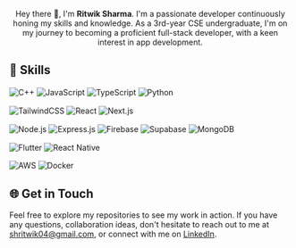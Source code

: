 <p align="center">
  Hey there 👋, I'm <strong>Ritwik Sharma</strong>. I'm a passionate developer continuously honing my skills and knowledge. As a 3rd-year CSE undergraduate, I'm on my journey to becoming a proficient full-stack developer, with a keen interest in app development.
</p>

## 🚀 Skills 
<img src="https://img.shields.io/badge/C++-212121?style=for-the-badge&logo=c%2B%2B&logoColor=00599C" alt="C++" align='center'/> <img src="https://img.shields.io/badge/JavaScript-212121?style=for-the-badge&logo=javascript&logoColor=F7DF1E" alt="JavaScript" align='center'/>  <img src="https://img.shields.io/badge/TypeScript-212121?style=for-the-badge&logo=typescript&logoColor=3178C6" alt="TypeScript" align='center' /> <img src="https://img.shields.io/badge/Python-212121?style=for-the-badge&logo=python&logoColor=3776AB" alt="Python" align='center' />

<img src="https://img.shields.io/badge/TailwindCSS-212121?style=for-the-badge&logo=tailwind-css&logoColor=06B6D4" alt="TailwindCSS" align='center' />  <img src="https://img.shields.io/badge/React-212121?style=for-the-badge&logo=react&logoColor=61DAFB" alt="React" align='center'/>  <img src="https://img.shields.io/badge/Next.js-212121?style=for-the-badge&logo=next.js&logoColor=FFFFFF" alt="Next.js" align='center'/>

<img src="https://img.shields.io/badge/Node.js-212121?style=for-the-badge&logo=node.js&logoColor=339933" alt="Node.js" align='center'/> <img src="https://img.shields.io/badge/Express.js-212121?style=for-the-badge&logo=express&logoColor=FFFFFF" alt="Express.js" align='center' /> <img src="https://img.shields.io/badge/Firebase-212121?style=for-the-badge&logo=firebase&logoColor=FFCA28" alt="Firebase" align='center'/> <img src="https://img.shields.io/badge/Supabase-212121?style=for-the-badge&logo=supabase&logoColor=3ECF8E" alt="Supabase" align='center' /> <img src="https://img.shields.io/badge/MongoDB-212121?style=for-the-badge&logo=mongodb&logoColor=47A248" alt="MongoDB" align='center' />

<img src="https://img.shields.io/badge/Flutter-212121?style=for-the-badge&logo=flutter&logoColor=02569B" alt="Flutter" align='center' /> <img src="https://img.shields.io/badge/React_Native-212121?style=for-the-badge&logo=react&logoColor=61DAFB" alt="React Native" align='center' />

<img src="https://img.shields.io/badge/AWS-212121?style=for-the-badge&logo=amazon&logoColor=FF9900" alt="AWS" align='center' /> <img src="https://img.shields.io/badge/Docker-212121?style=for-the-badge&logo=docker&logoColor=FFFFFF" alt="Docker" align='center' />


## 🌐 Get in Touch
Feel free to explore my repositories to see my work in action. If you have any questions, collaboration ideas,  don't hesitate to reach out to me at shritwik04@gmail.com, or connect with me on [LinkedIn](https://linkedin.com/in/ritwik-sharma-8714b4221).
